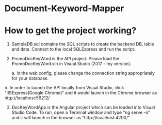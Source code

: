 # Document-Keyword-Mapper

# How to get the project working?
1. SampleDB.sql contains the SQL scripts to create the backend DB, table and data. Connect to the local SQLExpress and run the script.

2. PromoDocKeyWord is the API project. Please load the PromoDocKeyWord.sln in Visual Studio (2017 - my version). 

    a. In the web.config, please change the connection string appropriately for your database. 
  <connectionStrings>
    <add name="SampleDBModelConnStr" connectionString="data source=**DEV-NT-GRACE\SQLEXPRESS**;initial catalog=SampleDB;user id=sa;password=*********;MultipleActiveResultSets=True;App=EntityFramework;Persist Security Info=True" providerName="System.Data.SqlClient" />
  </connectionStrings>
    b. In order to launch the API locally from Visual Studio, click "IISExpress(Google Chrome)" and it would launch in the Chrome browser as http://localhost:56212/
    
3. DocKeyWordApp is the Angular project which can be loaded into Visual Studio Code. To run, open a Terminal window and type "ng serve -o" and it will launch in the browser as "http://localhost:4200/"
